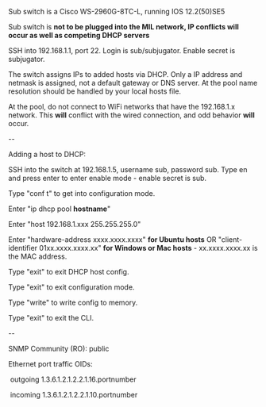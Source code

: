 Sub switch is a Cisco WS-2960G-8TC-L, running IOS 12.2(50)SE5

Sub switch is **not to be plugged into the MIL network, IP conflicts will occur as well as competing DHCP servers**

SSH into 192.168.1.1, port 22. Login is sub/subjugator. Enable secret is subjugator.

The switch assigns IPs to added hosts via DHCP. Only a IP address and netmask is assigned, not a default gateway or DNS server. At the pool name resolution should be handled by your local hosts file.

At the pool, do not connect to WiFi networks that have the 192.168.1.x network. This **will** conflict with the wired connection, and odd behavior **will** occur.

--

Adding a host to DHCP:

SSH into the switch at 192.168.1.5, username sub, password sub. Type en and press enter to enter enable mode - enable secret is sub.

Type "conf t" to get into configuration mode.

Enter "ip dhcp pool **hostname**"

Enter "host 192.168.1.xxx 255.255.255.0"

Enter "hardware-address xxxx.xxxx.xxxx" **for Ubuntu hosts** OR "client-identifier 01xx.xxxx.xxxx.xx" **for Windows or Mac hosts** - xx.xxxx.xxxx.xx is the MAC address.

Type "exit" to exit DHCP host config.

Type "exit" to exit configuration mode.

Type "write" to write config to memory.

Type "exit" to exit the CLI.

--

SNMP Community (RO): public

Ethernet port traffic OIDs:

&nbsp;outgoing 1.3.6.1.2.1.2.2.1.16.portnumber

&nbsp;incoming 1.3.6.1.2.1.2.2.1.10.portnumber